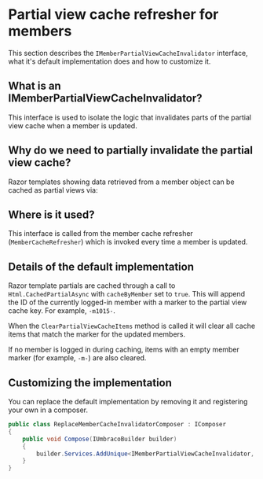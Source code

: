 # Partial view cache refresher for members

This section describes the `IMemberPartialViewCacheInvalidator` interface, what it's default implementation does and how to customize it.

## What is an IMemberPartialViewCacheInvalidator?

This interface is used to isolate the logic that invalidates parts of the partial view cache when a member is updated.

## Why do we need to partially invalidate the partial view cache?

Razor templates showing data retrieved from a member object can be cached as partial views via:


## Where is it used?

This interface is called from the member cache refresher (`MemberCacheRefresher`) which is invoked every time a member is updated.

## Details of the default implementation

Razor template partials are cached through a call to `Html.CachedPartialAsync` with `cacheByMember` set to `true`. This will append the ID of the currently logged-in member with a marker to the partial view cache key.  For example, `-m1015-`. 

When the `ClearPartialViewCacheItems` method is called it will clear all cache items that match the marker for the updated members.

If no member is logged in during caching, items with an empty member marker (for example, `-m-`) are also cleared.

## Customizing the implementation

You can replace the default implementation by removing it and registering your own in a composer.

```csharp
public class ReplaceMemberCacheInvalidatorComposer : IComposer
{
    public void Compose(IUmbracoBuilder builder)
    {
        builder.Services.AddUnique<IMemberPartialViewCacheInvalidator, MyCustomMemberPartialViewCacheInvalidator>();
    }
}
```
